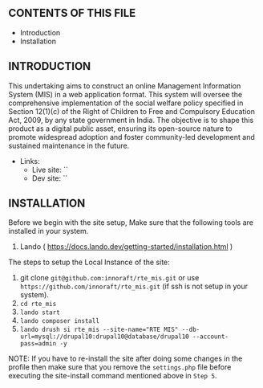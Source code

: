 CONTENTS OF THIS FILE
---------------------

 * Introduction
 * Installation


INTRODUCTION
------------

This undertaking aims to construct an online Management Information System (MIS) in a web application format. This system will oversee the comprehensive implementation of the social welfare policy specified in Section 12(1)(c) of the Right of Children to Free and Compulsory Education Act, 2009, by any state government in India. The objective is to shape this product as a digital public asset, ensuring its open-source nature to promote widespread adoption and foster community-led development and sustained maintenance in the future.

 * Links:
    - Live site: ``
    - Dev site: ``


INSTALLATION
------------

Before we begin with the site setup, Make sure that the following tools are
installed in your system.

 1. Lando ( https://docs.lando.dev/getting-started/installation.html )

The steps to setup the Local Instance of the site:

 1. git clone `git@github.com:innoraft/rte_mis.git` or use
    `https://github.com/innoraft/rte_mis.git` (if ssh is not setup in your system).
 2. `cd rte_mis`
 3. `lando start`
 4. `lando composer install`
 5. `lando drush si rte_mis --site-name="RTE MIS" --db-url=mysql://drupal10:drupal10@database/drupal10 --account-pass=admin -y`

NOTE: If you have to re-install the site after doing some changes in the profile then make sure that you remove the `settings.php` file before executing the site-install command mentioned above in `Step 5`.
